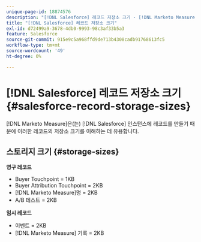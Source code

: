 ```yaml
---
unique-page-id: 18874576
description: "[!DNL Salesforce] 레코드 저장소 크기 - [!DNL Marketo Measure]"
title: "[!DNL Salesforce] 레코드 저장소 크기"
exl-id: d72499a9-3678-4db0-9993-98c3af33b5a3
feature: Salesforce
source-git-commit: 915e9c5a968ffd9de713b4308cadb91768613fc5
workflow-type: tm+mt
source-wordcount: '49'
ht-degree: 0%

---
```


# [!DNL Salesforce] 레코드 저장소 크기 {#salesforce-record-storage-sizes}

[!DNL Marketo Measure]은(는) [!DNL Salesforce] 인스턴스에 레코드를 만들기 때문에 이러한 레코드의 저장소 크기를 이해하는 데 유용합니다.

## 스토리지 크기 {#storage-sizes}

**영구 레코드**

* Buyer Touchpoint = 1KB
* Buyer Attribution Touchpoint = 2KB
* [!DNL Marketo Measure]명 = 2KB
* A/B 테스트 = 2KB

**임시 레코드**

* 이벤트 = 2KB
* [!DNL Marketo Measure] 기록 = 2KB
